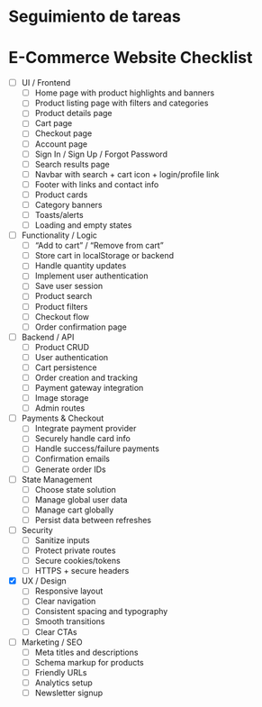 # Seguimiento de tareas

# E-Commerce Website Checklist

- [ ] UI / Frontend
  - [ ] Home page with product highlights and banners
  - [ ] Product listing page with filters and categories
  - [ ] Product details page
  - [ ] Cart page
  - [ ] Checkout page
  - [ ] Account page
  - [ ] Sign In / Sign Up / Forgot Password
  - [ ] Search results page
  - [ ] Navbar with search + cart icon + login/profile link
  - [ ] Footer with links and contact info
  - [ ] Product cards
  - [ ] Category banners
  - [ ] Toasts/alerts
  - [ ] Loading and empty states

- [ ] Functionality / Logic
  - [ ] “Add to cart” / “Remove from cart”
  - [ ] Store cart in localStorage or backend
  - [ ] Handle quantity updates
  - [ ] Implement user authentication
  - [ ] Save user session
  - [ ] Product search
  - [ ] Product filters
  - [ ] Checkout flow
  - [ ] Order confirmation page

- [ ] Backend / API
  - [ ] Product CRUD
  - [ ] User authentication
  - [ ] Cart persistence
  - [ ] Order creation and tracking
  - [ ] Payment gateway integration
  - [ ] Image storage
  - [ ] Admin routes

- [ ] Payments & Checkout
  - [ ] Integrate payment provider
  - [ ] Securely handle card info
  - [ ] Handle success/failure payments
  - [ ] Confirmation emails
  - [ ] Generate order IDs

- [ ] State Management
  - [ ] Choose state solution
  - [ ] Manage global user data
  - [ ] Manage cart globally
  - [ ] Persist data between refreshes

- [ ] Security
  - [ ] Sanitize inputs
  - [ ] Protect private routes
  - [ ] Secure cookies/tokens
  - [ ] HTTPS + secure headers

- [x] UX / Design
  - [ ] Responsive layout
  - [ ] Clear navigation
  - [ ] Consistent spacing and typography
  - [ ] Smooth transitions
  - [ ] Clear CTAs

- [ ] Marketing / SEO
  - [ ] Meta titles and descriptions
  - [ ] Schema markup for products
  - [ ] Friendly URLs
  - [ ] Analytics setup
  - [ ] Newsletter signup
